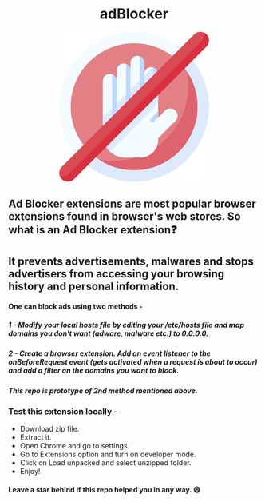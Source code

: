 <h1 align="center">adBlocker</h1>

<div align="center">
  <img src="https://github.com/ksalokya/adBlocker/blob/main/misc/ad-blocker.png" width="300px"/>
</div>

## Ad Blocker extensions are most popular browser extensions found in browser's web stores. So what is an Ad Blocker extension❓
## It prevents advertisements, malwares and stops advertisers from accessing your browsing history and personal information.

#### One can block ads using two methods -

##### 1 - Modify your local hosts file by editing your /etc/hosts file and map domains you don't want (adware, malware etc.) to 0.0.0.0.
##### 2 - Create a browser extension. Add an event listener to the onBeforeRequest event (gets activated when a request is about to occur) and add a filter on the domains you want to block.

##### This repo is prototype of 2nd method mentioned above.

### Test this extension locally - 
* Download zip file.
* Extract it.
* Open Chrome and go to settings.
* Go to Extensions option and turn on developer mode.
* Click on Load unpacked and select unzipped folder.
* Enjoy!

#### Leave a star behind if this repo helped you in any way. 😄
